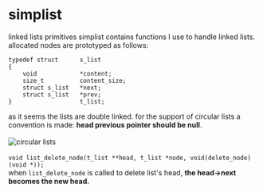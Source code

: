 # simplist
linked lists primitives
simplist contains functions I use to handle linked lists. allocated nodes are prototyped as follows:
```
typedef	struct		s_list
{
	void			*content;
	size_t			content_size;
	struct s_list	*next;
	struct s_list	*prev;
}					t_list;
```
as it seems the lists are double linked.
for the support of circular lists a convention is made: **head previous pointer should be null**. </br></br>
![circular lists](https://i.imgur.com/I2iEzy5.png)
</br></br>
`void list_delete_node(t_list **head, t_list *node, void(delete_node)(void *));`</br>
when `list_delete_node` is called to delete list's head, **the head->next becomes the new head.** 
